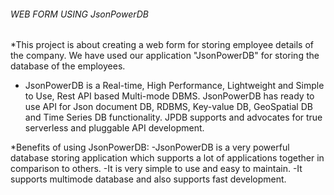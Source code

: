 ###### WEB FORM USING JsonPowerDB ######

*This project is about creating a web form for storing employee details of the company. We have used our application "JsonPowerDB" for storing the database
of the employees.

* JsonPowerDB is a Real-time, High Performance, Lightweight and Simple to Use, Rest API based Multi-mode DBMS. JsonPowerDB has ready to use API for Json document DB, RDBMS, Key-value DB, GeoSpatial DB and Time Series DB functionality. JPDB supports and advocates for true serverless and pluggable API development.

*Benefits of using JsonPowerDB:
-JsonPowerDB is a very powerful database storing application which supports a lot of applications together in comparison to others.
-It is very simple to use and easy to maintain.
-It supports multimode database and also supports fast development.





                        
                     
